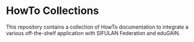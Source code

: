 # HowTo Collections

This repository contains a collection of HowTo documentation to integrate a various off-the-shelf application with SIFULAN Federation and eduGAIN.
